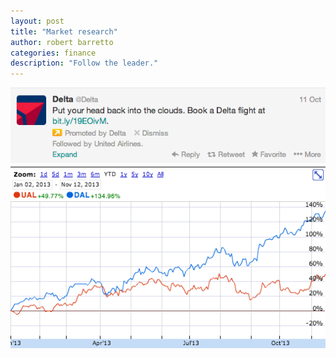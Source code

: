 ```yaml
---
layout: post
title: "Market research"
author: robert barretto
categories: finance
description: "Follow the leader."
---
```

![Delta's Twitter feed](/img/posts/2013-11-12-delta-twitter.png)
![Delta / United stock prices year to date](/img/posts/2013-11-12-delta-united.png)
